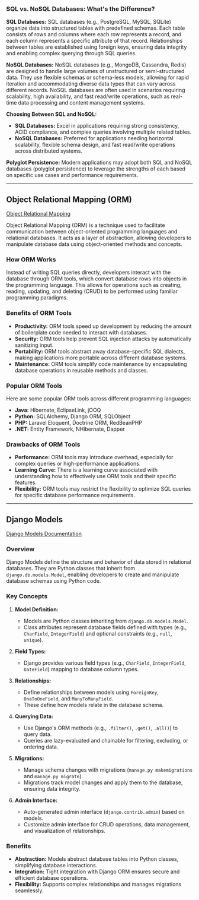 ### SQL vs. NoSQL Databases: What's the Difference?

**SQL Databases:**
SQL databases (e.g., PostgreSQL, MySQL, SQLite) organize data into structured tables with predefined schemas. Each table consists of rows and columns where each row represents a record, and each column represents a specific attribute of that record. Relationships between tables are established using foreign keys, ensuring data integrity and enabling complex querying through SQL queries.

**NoSQL Databases:**
NoSQL databases (e.g., MongoDB, Cassandra, Redis) are designed to handle large volumes of unstructured or semi-structured data. They use flexible schemas or schema-less models, allowing for rapid iteration and accommodating diverse data types that can vary across different records. NoSQL databases are often used in scenarios requiring scalability, high availability, and fast read/write operations, such as real-time data processing and content management systems.

**Choosing Between SQL and NoSQL:**
- **SQL Databases:** Excel in applications requiring strong consistency, ACID compliance, and complex queries involving multiple related tables.
- **NoSQL Databases:** Preferred for applications needing horizontal scalability, flexible schema design, and fast read/write operations across distributed systems.

**Polyglot Persistence:**
Modern applications may adopt both SQL and NoSQL databases (polyglot persistence) to leverage the strengths of each based on specific use cases and performance requirements.

---

## Object Relational Mapping (ORM)
[Object Relational Mapping](https://www.freecodecamp.org/news/what-is-an-orm-the-meaning-of-object-relational-mapping-database-tools/)

Object Relational Mapping (ORM) is a technique used to facilitate communication between object-oriented programming languages and relational databases. It acts as a layer of abstraction, allowing developers to manipulate database data using object-oriented methods and concepts.

### How ORM Works

Instead of writing SQL queries directly, developers interact with the database through ORM tools, which convert database rows into objects in the programming language. This allows for operations such as creating, reading, updating, and deleting (CRUD) to be performed using familiar programming paradigms.

### Benefits of ORM Tools

- **Productivity:** ORM tools speed up development by reducing the amount of boilerplate code needed to interact with databases.
- **Security:** ORM tools help prevent SQL injection attacks by automatically sanitizing input.
- **Portability:** ORM tools abstract away database-specific SQL dialects, making applications more portable across different database systems.
- **Maintenance:** ORM tools simplify code maintenance by encapsulating database operations in reusable methods and classes.

### Popular ORM Tools

Here are some popular ORM tools across different programming languages:

- **Java:** Hibernate, EclipseLink, jOOQ
- **Python:** SQLAlchemy, Django ORM, SQLObject
- **PHP:** Laravel Eloquent, Doctrine ORM, RedBeanPHP
- **.NET:** Entity Framework, NHibernate, Dapper

### Drawbacks of ORM Tools

- **Performance:** ORM tools may introduce overhead, especially for complex queries or high-performance applications.
- **Learning Curve:** There is a learning curve associated with understanding how to effectively use ORM tools and their specific features.
- **Flexibility:** ORM tools may restrict the flexibility to optimize SQL queries for specific database performance requirements.

---

## Django Models

[Django Models Documentation](https://docs.djangoproject.com/en/4.1/topics/db/models/)

### Overview

Django Models define the structure and behavior of data stored in relational databases. They are Python classes that inherit from `django.db.models.Model`, enabling developers to create and manipulate database schemas using Python code.

### Key Concepts

1. **Model Definition:**
   - Models are Python classes inheriting from `django.db.models.Model`.
   - Class attributes represent database fields defined with types (e.g., `CharField`, `IntegerField`) and optional constraints (e.g., `null`, `unique`).

2. **Field Types:**
   - Django provides various field types (e.g., `CharField`, `IntegerField`, `DateField`) mapping to database column types.

3. **Relationships:**
   - Define relationships between models using `ForeignKey`, `OneToOneField`, and `ManyToManyField`.
   - These define how models relate in the database schema.

4. **Querying Data:**
   - Use Django's ORM methods (e.g., `.filter()`, `.get()`, `.all()`) to query data.
   - Queries are lazy-evaluated and chainable for filtering, excluding, or ordering data.

5. **Migrations:**
   - Manage schema changes with migrations (`manage.py makemigrations` and `manage.py migrate`).
   - Migrations track model changes and apply them to the database, ensuring data integrity.

6. **Admin Interface:**
   - Auto-generated admin interface (`django.contrib.admin`) based on models.
   - Customize admin interface for CRUD operations, data management, and visualization of relationships.

### Benefits

- **Abstraction:** Models abstract database tables into Python classes, simplifying database interactions.
- **Integration:** Tight integration with Django ORM ensures secure and efficient database operations.
- **Flexibility:** Supports complex relationships and manages migrations seamlessly.